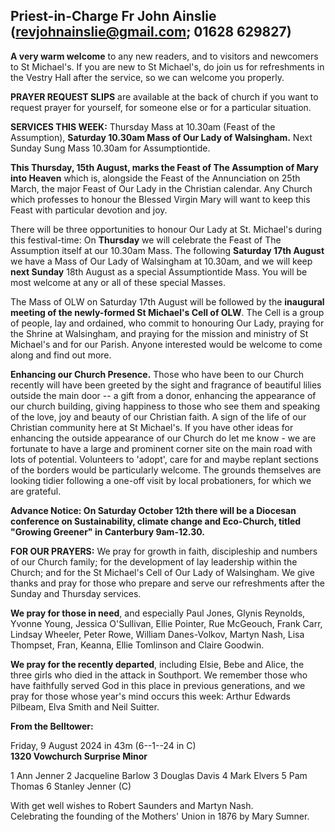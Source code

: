 
## Priest-in-Charge Fr John Ainslie ([revjohnainslie@gmail.com](mailto:revjohnainslie@gmail.com); 01628 629827)

**A very warm welcome** to any new readers, and to visitors and
newcomers to St Michael\'s. If you are new to St Michael\'s, do join us
for refreshments in the Vestry Hall after the service, so we can welcome
you properly.

**PRAYER REQUEST SLIPS** are available at the back of church if you want
to request prayer for yourself, for someone else or for a particular
situation.

**SERVICES THIS WEEK:** Thursday Mass at 10.30am (Feast of the
Assumption), **Saturday 10.30am Mass of Our Lady of Walsingham.** Next
Sunday Sung Mass 10.30am for Assumptiontide.

**This Thursday, 15th August, marks the Feast of The Assumption of
Mary into Heaven** which is, alongside the Feast of the Annunciation on
25th March, the major Feast of Our Lady in the Christian calendar. Any
Church which professes to honour the Blessed Virgin Mary will want to
keep this Feast with particular devotion and joy.

There will be three opportunities to honour Our Lady at St. Michael's
during this festival-time: On **Thursday** we will celebrate the Feast
of The Assumption itself at our 10.30am Mass. The following **Saturday
17th August** we have a Mass of Our Lady of Walsingham at 10.30am, and
we will keep **next Sunday** 18th August as a special Assumptiontide
Mass. You will be most welcome at any or all of these special Masses.

The Mass of OLW on Saturday 17th August will be followed by the
**inaugural meeting of the newly-formed St Michael's Cell of OLW**. The
Cell is a group of people, lay and ordained, who commit to honouring Our
Lady, praying for the Shrine at Walsingham, and praying for the mission
and ministry of St Michael's and for our Parish. Anyone interested would
be welcome to come along and find out more.

**Enhancing our Church Presence.** Those who have been to our Church
recently will have been greeted by the sight and fragrance of beautiful
lilies outside the main door -- a gift from a donor, enhancing the
appearance of our church building, giving happiness to those who see
them and speaking of the love, joy and beauty of our Christian faith. A
sign of the life of our Christian community here at St Michael's. If you
have other ideas for enhancing the outside appearance of our Church do
let me know - we are fortunate to have a large and prominent corner site
on the main road with lots of potential. Volunteers to 'adopt', care for
and maybe replant sections of the borders would be particularly welcome.
The grounds themselves are looking tidier following a one-off visit by
local probationers, for which we are grateful.

**Advance Notice: On Saturday October 12th there will be a Diocesan
conference on Sustainability, climate change and Eco-Church, titled
"Growing Greener" in Canterbury 9am-12.30.**

**FOR OUR PRAYERS:** We pray for growth in faith, discipleship and
numbers of our Church family; for the development of lay leadership
within the Church; and for the St Michael's Cell of Our Lady of
Walsingham. We give thanks and pray for those who prepare and serve our
refreshments after the Sunday and Thursday services.

**We pray for those in need**, and especially Paul Jones, Glynis
Reynolds, Yvonne Young, Jessica O'Sullivan, Ellie Pointer, Rue McGeouch,
Frank Carr, Lindsay Wheeler, Peter Rowe, William Danes-Volkov, Martyn
Nash, Lisa Thompset, Fran, Keanna, Ellie Tomlinson and Claire Goodwin.

**We pray for the recently departed**, including Elsie, Bebe and Alice,
the three girls who died in the attack in Southport. We remember those
who have faithfully served God in this place in previous generations,
and we pray for those whose year's mind occurs this week: Arthur Edwards
Pilbeam, Elva Smith and Neil Suitter.

**From the Belltower:**

Friday, 9 August 2024 in 43m (6--1--24 in C)\
**1320 Vowchurch Surprise Minor**

1 Ann Jenner 2 Jacqueline Barlow 3 Douglas Davis 4 Mark Elvers 5 Pam
Thomas 6 Stanley Jenner (C)

With get well wishes to Robert Saunders and Martyn Nash.\
Celebrating the founding of the Mothers\' Union in 1876 by Mary Sumner.
